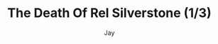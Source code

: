 ---
media: "images/rounds/round_4_2/death_of_rel_silverstone_1.png"
media_type: image
title: The Death Of Rel Silverstone (1/3)
author: [Jay]
desc: NT colonist Rel C. Silverstone feets her fate at the hands of the Kharkovchanka.
---